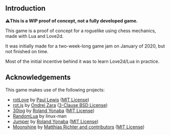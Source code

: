 ## Introduction
:warning:**This is a WIP proof of concept, not a fully developed game.**

This game is a proof of concept for a roguelike using chess mechanics, made with Lua and Love2d.

It was initially made for a two-week-long game jam on January of 2020, but not finished on time.

Most of the initial incentive behind it was to learn Love2d/Lua in practice.

## Acknowledgements

This game makes use of the following projects:

* [rotLove](https://github.com/paulofmandown/rotLove) by [Paul Lewis](https://github.com/paulofmandown) ([MIT License](https://github.com/paulofmandown/rotLove/blob/master/LICENSE.txt))
* [rot.js](https://github.com/ondras/rot.js/) by [Ondrej Zara](https://ondras.zarovi.cz/) ([3-Clause BSD License](https://github.com/ondras/rot.js/blob/master/license.txt))
* [30log](https://github.com/Yonaba/30log) by [Roland Yonaba](http://yonaba.github.io/) ([MIT License](https://github.com/Yonaba/30log/blob/master/LICENSE))
* [RandomLua](https://love2d.org/forums/viewtopic.php?f=5&t=3424) by linux-man
* [Jumper](https://github.com/Yonaba/Jumper) by [Roland Yonaba](http://yonaba.github.io/) ([MIT License](https://github.com/Yonaba/Jumper/blob/master/LICENSE.txt))
* [Moonshine](https://github.com/vrld/moonshine) by [Matthias Richter and contributors](https://github.com/vrld/moonshine/graphs/contributors) ([MIT License](https://github.com/vrld/moonshine/blob/master/README.md))
